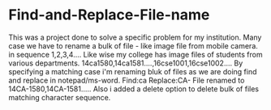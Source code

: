 # Find-and-Replace-File-name
This was a project done to solve a specific problem for my institution.
    Many case we have to rename a bulk of file - like image file from mobile camera. in sequence 1,2,3,4....
Like wise my college has image files of students from various departments. 14ca1580,14ca1581....,16cse1001,16cse1002....
By specifying a matching case i'm renaming bluk of files as we are doing find and replace in notepad/ms-word.
Find:ca Replace:CA-  File renamed to 14CA-1580,14CA-1581.....
Also i added a delete option to delete bulk of files matching character sequence.
